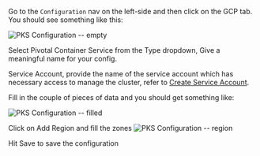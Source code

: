 Go to the `Configuration` nav on the left-side and then click on the GCP tab. You should see
something like this:

![PKS Configuration -- empty](/images/ee/pks-setup/pks-configure-empty.png)

Select Pivotal Container Service from the Type dropdown,
Give a meaningful name for your config.

Service Account, provide the name of the service account which has necessary access to manage
the cluster, refer to [Create Service Account](/deploy/kubernetes/helm-chart/#create-service-account).

Fill in the couple of pieces of data and you should get something like:

![PKS Configuration -- filled](/images/ee/pks-setup/pks-configure-filled.png)

Click on Add Region and fill the zones
![PKS Configuration -- region](/images/ee/k8s-setup/k8s-add-region-flow.png)

Hit Save to save the configuration
